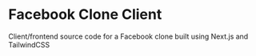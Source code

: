 # Facebook Clone Client

Client/frontend source code for a Facebook clone built using Next.js and TailwindCSS
